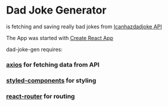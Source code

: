 # Dad Joke Generator

is fetching and saving really bad jokes from [Icanhazdadjoke API](https://icanhazdadjoke.com/)

The App was started with [Create React App](https://github.com/facebook/create-react-app)

dad-joke-gen requires:

### [axios](https://github.com/axios/axios) for fetching data from API

### [styled-components](https://github.com/styled-components/styled-components) for styling

### [react-router](https://github.com/ReactTraining/react-router) for routing
